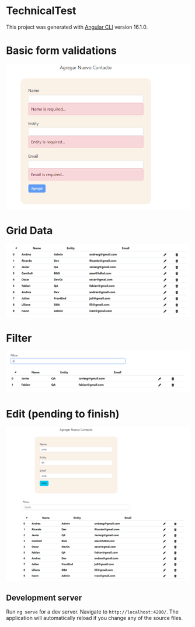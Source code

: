 # TechnicalTest

This project was generated with [Angular CLI](https://github.com/angular/angular-cli) version 16.1.0.

# Basic form validations

![preview](./src/assets/1.png)

# Grid Data

![preview](./src/assets/2.png)

# Filter

![preview](./src/assets/3.png)

# Edit (pending to finish)

![preview](./src/assets/4.png)

## Development server

Run `ng serve` for a dev server. Navigate to `http://localhost:4200/`. The application will automatically reload if you change any of the source files.
